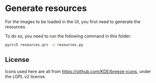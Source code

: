 # Generate resources
For the images to be loaded in the UI, you first need to generate the resources.

To do so, you need to run the following command in this folder:

```bash
pyrcc5 resources.qrc -o resources.py
```

## License
Icons used here are all from <https://github.com/KDE/breeze-icons>, under the LGPL v2 license.

